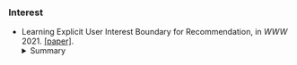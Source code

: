 


### Interest
* Learning Explicit User Interest Boundary for Recommendation, in *WWW* 2021. [\[paper\]](https://dl.acm.org/doi/pdf/10.1145/3485447.3511971).
    <details>
    <summary>Summary</summary>
    <strong>Motivation</strong>. Point-wise and pair-wise approaches are hard to explicitly provide a personalized decision boundary to determine if users are interested in items unseen. <strong>Solution</strong>
    </details>
